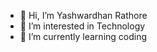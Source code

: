 - 👋 Hi, I’m Yashwardhan Rathore
- 👀 I’m interested in Technology
- 🌱 I’m currently learning coding

<!---
yash03rathore/yash03rathore is a ✨ special ✨ repository because its `README.md` (this file) appears on your GitHub profile.
You can click the Preview link to take a look at your changes.
--->
